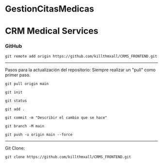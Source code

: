 # GestionCitasMedicas

# CRM Medical Services

### GitHub

```text
git remote add origin https://github.com/killthmxall/CRMS_FRONTEND.git
```
---

Pasos para la actualización del repositorio:
Siempre realizar un "pull" como primer paso.

```text
git pull origin main
```

```text
git init
```

```text
git status
```

```text
git add .
```

```text
git commit -m "Describir el cambio que se hace"
```

```text
git branch -M main
```

```text
git push -u origin main --force
```

---

Git Clone:

```text
git clone https://github.com/killthmxall/CRMS_FRONTEND.git
```
